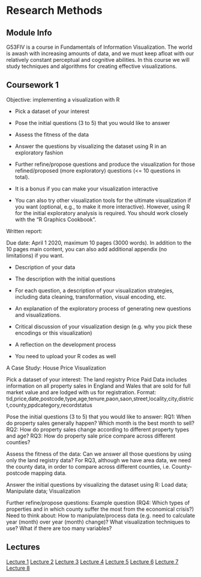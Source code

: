 # Research Methods

## Module Info

G53FIV is a course in Fundamentals of Information Visualization. The world is awash with increasing amounts of data, and we must keep afloat with our relatively constant perceptual and cognitive abilities. In this course we will study techniques and algorithms for creating effective visualizations.

## Coursework 1

Objective: implementing a visualization with R

- Pick a dataset of your interest

- Pose the initial questions (3 to 5) that you would like to answer

- Assess the fitness of the data

- Answer the questions by visualizing the dataset using R in an exploratory fashion

- Further refine/propose questions and produce the visualization for those refined/proposed (more exploratory) questions (<= 10 questions in total).

- It is a bonus if you can make your visualization interactive

- You can also try other visualization tools for the ultimate visualization if you want (optional, e.g., to make it more interactive). However, using R for the initial exploratory analysis is required. You should work closely with the “R Graphics Cookbook”.

Written report:

Due date: April 1 2020, maximum 10 pages (3000 words). In addition to the 10 pages main content, you can also add additional appendix (no limitations) if you want.

- Description of your data

- The description with the initial questions

- For each question, a description of your visualization strategies, including data cleaning, transformation, visual encoding, etc.

- An explanation of the exploratory process of generating new questions and visualizations.

- Critical discussion of your visualization design (e.g. why you pick these encodings or this visualization)

- A reflection on the development process

- You need to upload your R codes as well

A Case Study: House Price Visualization

Pick a dataset of your interest: The land registry Price Paid Data includes information on all property sales in England and Wales that are sold for full market value and are lodged with us for registration. Format: tid,price,date,postcode,type,age,tenure,paon,saon,street,locality,city,district,county,ppdcategory,recordstatus

Pose the initial questions (3 to 5) that you would like to answer: RQ1: When do property sales generally happen? Which month is the best month to sell? RQ2: How do property sales change according to different property types and age? RQ3: How do property sale price compare across different counties?

Assess the fitness of the data: Can we answer all those questions by using only the land registry data? For RQ3, although we have area data, we need the county data, in order to compare across different counties, i.e. County-postcode mapping data.

Answer the initial questions by visualizing the dataset using R: Load data; Manipulate data; Visualization

Further refine/propose questions: Example question (RQ4: Which types of properties and in which county suffer the most from the economical crisis?) Need to think about: How to manipulate/process data (e.g. need to calculate year (month) over year (month) change)? What visualization techniques to use? What if there are too many variables?

## Lectures

[Lecture 1](uploads/pdf/infovis/lectures/l1.pdf)
[Lecture 2](uploads/pdf/infovis/lectures/l2.pdf)
[Lecture 3](uploads/pdf/infovis/lectures/l3.pdf)
[Lecture 4](uploads/pdf/infovis/lectures/l4.pdf)
[Lecture 5](uploads/pdf/infovis/lectures/l5.pdf)
[Lecture 6](uploads/pdf/infovis/lectures/l6.pdf)
[Lecture 7](uploads/pdf/infovis/lectures/l7.pdf)
[Lecture 8](uploads/pdf/infovis/lectures/l8.pdf)
